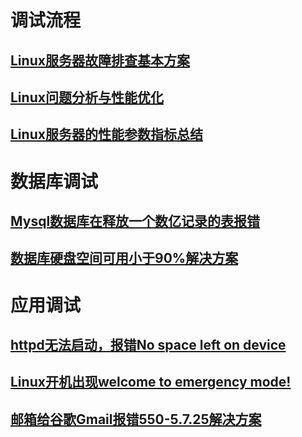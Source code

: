 # 调试流程

## [Linux服务器故障排查基本方案](Linux-paicha.md)

## [Linux问题分析与性能优化](Linux问题分析与性能优化.md)

## [Linux服务器的性能参数指标总结](Linux服务器的性能参数指标总结.md)

# 数据库调试

## [Mysql数据库在释放一个数亿记录的表报错](innodb_online_alter_log_max_size.md)

## [数据库硬盘空间可用小于90%解决方案](数据库硬盘空间可用小于90%解决方案.md)



# 应用调试

## [httpd无法启动，报错No space left on device](httpd无法启动报错No-space-left-on-device.md)

## [Linux开机出现welcome to emergency mode!](emergency-mode.md)

## [邮箱给谷歌Gmail报错550-5.7.25解决方案](邮箱给谷歌Gmail报错550解决方案.md)

